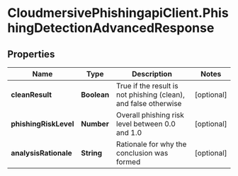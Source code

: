 # CloudmersivePhishingapiClient.PhishingDetectionAdvancedResponse

## Properties
Name | Type | Description | Notes
------------ | ------------- | ------------- | -------------
**cleanResult** | **Boolean** | True if the result is not phishing (clean), and false otherwise | [optional] 
**phishingRiskLevel** | **Number** | Overall phishing risk level between 0.0 and 1.0 | [optional] 
**analysisRationale** | **String** | Rationale for why the conclusion was formed | [optional] 


